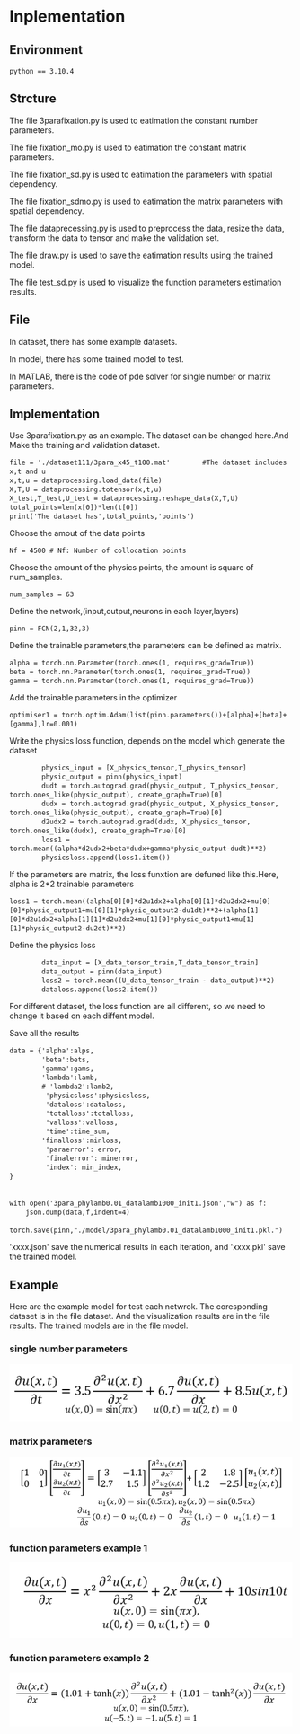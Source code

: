 # Inplementation

## Environment
```
python == 3.10.4
```

## Strcture

The file 3parafixation.py is used to eatimation the constant number parameters.

The file fixation_mo.py is used to eatimation the constant matrix parameters.

The file fixation_sd.py is used to eatimation the parameters with spatial dependency.

The file fixation_sdmo.py is used to eatimation the matrix parameters with spatial dependency.

The file dataprecessing.py is used to preprocess the data, resize the data, transform the data to tensor and make the validation set.

The file draw.py is used to save the eatimation results using the trained model.

The file test_sd.py is used to visualize the function parameters estimation results.

## File 

In dataset, there has some example datasets.

In model, there has some trained model to test.

In MATLAB, there is the code of pde solver for single number or matrix parameters.


## Implementation
Use 3parafixation.py as an example.
The dataset can be changed here.And Make the training and validation dataset.
```
file = './dataset111/3para_x45_t100.mat'        #The dataset includes x,t and u
x,t,u = dataprocessing.load_data(file)
X,T,U = dataprocessing.totensor(x,t,u)
X_test,T_test,U_test = dataprocessing.reshape_data(X,T,U)
total_points=len(x[0])*len(t[0])
print('The dataset has',total_points,'points')
```
Choose the amout of the data points
```
Nf = 4500 # Nf: Number of collocation points
```
Choose the amount of the physics points, the amount is square of num_samples.
```
num_samples = 63
```
Define the network,(input,output,neurons in each layer,layers)
```
pinn = FCN(2,1,32,3)
```
Define the trainable parameters,the parameters can be defined as matrix.
```
alpha = torch.nn.Parameter(torch.ones(1, requires_grad=True))
beta = torch.nn.Parameter(torch.ones(1, requires_grad=True))
gamma = torch.nn.Parameter(torch.ones(1, requires_grad=True))
```
Add the trainable parameters in the optimizer
```
optimiser1 = torch.optim.Adam(list(pinn.parameters())+[alpha]+[beta]+[gamma],lr=0.001)
```
Write the physics loss function, depends on the model which generate the dataset
```
        physics_input = [X_physics_tensor,T_physics_tensor]
        physic_output = pinn(physics_input)
        dudt = torch.autograd.grad(physic_output, T_physics_tensor, torch.ones_like(physic_output), create_graph=True)[0]
        dudx = torch.autograd.grad(physic_output, X_physics_tensor, torch.ones_like(physic_output), create_graph=True)[0]
        d2udx2 = torch.autograd.grad(dudx, X_physics_tensor, torch.ones_like(dudx), create_graph=True)[0]
        loss1 = torch.mean((alpha*d2udx2+beta*dudx+gamma*physic_output-dudt)**2)
        physicsloss.append(loss1.item())
```
If the parameters are matrix, the loss funxtion are defuned like this.Here, alpha is 2*2 trainable parameters 
```
loss1 = torch.mean((alpha[0][0]*d2u1dx2+alpha[0][1]*d2u2dx2+mu[0][0]*physic_output1+mu[0][1]*physic_output2-du1dt)**2+(alpha[1][0]*d2u1dx2+alpha[1][1]*d2u2dx2+mu[1][0]*physic_output1+mu[1][1]*physic_output2-du2dt)**2)
```

Define the physics loss
```
        data_input = [X_data_tensor_train,T_data_tensor_train]
        data_output = pinn(data_input)
        loss2 = torch.mean((U_data_tensor_train - data_output)**2)
        dataloss.append(loss2.item())
```

For different dataset, the loss function are all different, so we need to change it based on each diffent model.

Save all the results
```
data = {'alpha':alps,
        'beta':bets,
        'gamma':gams,
        'lambda':lamb,
        # 'lambda2':lamb2,
         'physicsloss':physicsloss,
         'dataloss':dataloss,
         'totalloss':totalloss,
         'valloss':valloss,
         'time':time_sum,
        'finalloss':minloss,
         'paraerror': error,
         'finalerror': minerror,
         'index': min_index,
}


with open('3para_phylamb0.01_datalamb1000_init1.json',"w") as f:
    json.dump(data,f,indent=4)

torch.save(pinn,"./model/3para_phylamb0.01_datalamb1000_init1.pkl.")
```

'xxxx.json' save the numerical results in each iteration, and 'xxxx.pkl' save the trained model.
## Example

Here are the example model for test each netwrok. The coresponding dataset is in the file dataset. And the visualization results are in the file results. The trained models are in the file model. 

### single number parameters

![](graph/3para.png)

### matrix parameters

![](graph/3matrix.png)

### function parameters example 1

![](graph/1to1_sd_example1.png)

### function parameters example 2

![](graph/1to1_sd_example2.png)